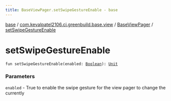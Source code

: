 ```yaml
---
title: BaseViewPager.setSwipeGestureEnable - base
---
```


[base](../../index.html) / [com.kevalpatel2106.ci.greenbuild.base.view](../index.html) / [BaseViewPager](index.html) / [setSwipeGestureEnable](./set-swipe-gesture-enable.html)

# setSwipeGestureEnable

`fun setSwipeGestureEnable(enabled: `[`Boolean`](https://kotlinlang.org/api/latest/jvm/stdlib/kotlin/-boolean/index.html)`): `[`Unit`](https://kotlinlang.org/api/latest/jvm/stdlib/kotlin/-unit/index.html)

### Parameters

`enabled` - True to enable the swipe gesture for the view pager to change the currently